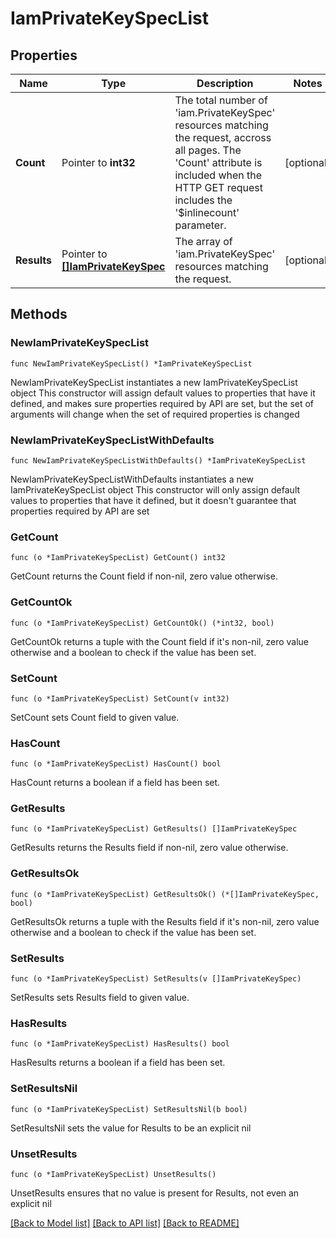 # IamPrivateKeySpecList

## Properties

Name | Type | Description | Notes
------------ | ------------- | ------------- | -------------
**Count** | Pointer to **int32** | The total number of &#39;iam.PrivateKeySpec&#39; resources matching the request, accross all pages. The &#39;Count&#39; attribute is included when the HTTP GET request includes the &#39;$inlinecount&#39; parameter. | [optional] 
**Results** | Pointer to [**[]IamPrivateKeySpec**](iam.PrivateKeySpec.md) | The array of &#39;iam.PrivateKeySpec&#39; resources matching the request. | [optional] 

## Methods

### NewIamPrivateKeySpecList

`func NewIamPrivateKeySpecList() *IamPrivateKeySpecList`

NewIamPrivateKeySpecList instantiates a new IamPrivateKeySpecList object
This constructor will assign default values to properties that have it defined,
and makes sure properties required by API are set, but the set of arguments
will change when the set of required properties is changed

### NewIamPrivateKeySpecListWithDefaults

`func NewIamPrivateKeySpecListWithDefaults() *IamPrivateKeySpecList`

NewIamPrivateKeySpecListWithDefaults instantiates a new IamPrivateKeySpecList object
This constructor will only assign default values to properties that have it defined,
but it doesn't guarantee that properties required by API are set

### GetCount

`func (o *IamPrivateKeySpecList) GetCount() int32`

GetCount returns the Count field if non-nil, zero value otherwise.

### GetCountOk

`func (o *IamPrivateKeySpecList) GetCountOk() (*int32, bool)`

GetCountOk returns a tuple with the Count field if it's non-nil, zero value otherwise
and a boolean to check if the value has been set.

### SetCount

`func (o *IamPrivateKeySpecList) SetCount(v int32)`

SetCount sets Count field to given value.

### HasCount

`func (o *IamPrivateKeySpecList) HasCount() bool`

HasCount returns a boolean if a field has been set.

### GetResults

`func (o *IamPrivateKeySpecList) GetResults() []IamPrivateKeySpec`

GetResults returns the Results field if non-nil, zero value otherwise.

### GetResultsOk

`func (o *IamPrivateKeySpecList) GetResultsOk() (*[]IamPrivateKeySpec, bool)`

GetResultsOk returns a tuple with the Results field if it's non-nil, zero value otherwise
and a boolean to check if the value has been set.

### SetResults

`func (o *IamPrivateKeySpecList) SetResults(v []IamPrivateKeySpec)`

SetResults sets Results field to given value.

### HasResults

`func (o *IamPrivateKeySpecList) HasResults() bool`

HasResults returns a boolean if a field has been set.

### SetResultsNil

`func (o *IamPrivateKeySpecList) SetResultsNil(b bool)`

 SetResultsNil sets the value for Results to be an explicit nil

### UnsetResults
`func (o *IamPrivateKeySpecList) UnsetResults()`

UnsetResults ensures that no value is present for Results, not even an explicit nil

[[Back to Model list]](../README.md#documentation-for-models) [[Back to API list]](../README.md#documentation-for-api-endpoints) [[Back to README]](../README.md)


